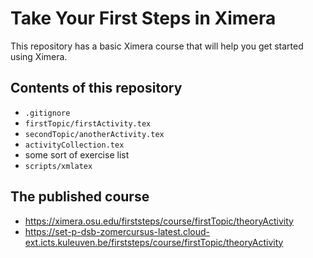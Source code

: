 # Take Your First Steps in Ximera

This repository has a basic Ximera course that will help you get started using Ximera. 

## Contents of this repository
- `.gitignore`
- `firstTopic/firstActivity.tex`
- `secondTopic/anotherActivity.tex`
- `activityCollection.tex`
- some sort of exercise list
- `scripts/xmlatex`

## The published course

- https://ximera.osu.edu/firststeps/course/firstTopic/theoryActivity
- https://set-p-dsb-zomercursus-latest.cloud-ext.icts.kuleuven.be/firststeps/course/firstTopic/theoryActivity
